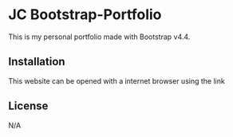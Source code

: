 # JC Bootstrap-Portfolio

This is my personal portfolio made with Bootstrap v4.4.

## Installation

This website can be opened with a internet browser using the link

## License

N/A
